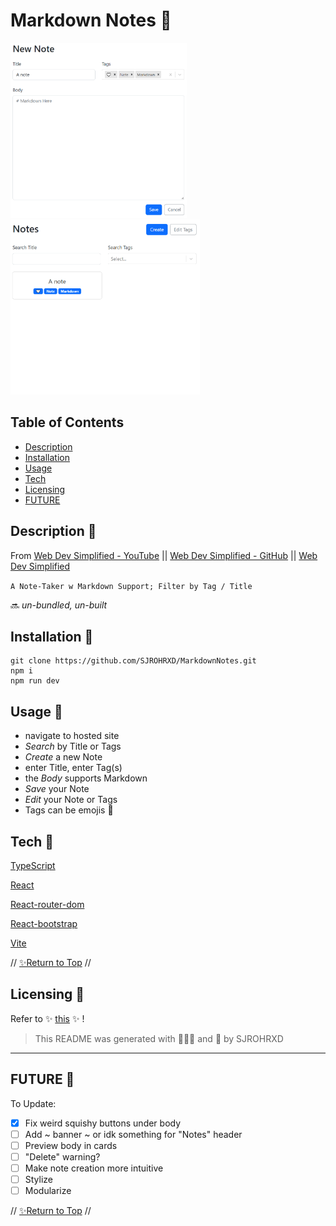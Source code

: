 # Markdown Notes 🌷 #

<img src="https://raw.githubusercontent.com/SJROHRXD/MarkdownNotes/master/public/assets/noteexamppp.png" height="280" >
<img src="https://raw.githubusercontent.com/SJROHRXD/MarkdownNotes/master/public/assets/noteexamppp2.png" height="280" >

## Table of Contents

- [Description](#Description-)
- [Installation](#Installation-)
- [Usage](#Usage-)
- [Tech](#Tech-)
- [Licensing](#Licensing-)
- [FUTURE](#FUTURE-)

## Description 🍎

From [Web Dev Simplified - YouTube](https://youtu.be/j898RGRw0b4) || [Web Dev Simplified - GitHub](https://github.com/WebDevSimplified) || [Web Dev Simplified](http://www.webdevsimplified.com/)

` A Note-Taker w Markdown Support; Filter by Tag / Title `

🔜 *un-bundled, un-built*

## Installation 🍅

    git clone https://github.com/SJROHRXD/MarkdownNotes.git
    npm i
    npm run dev

## Usage 🍉

- navigate to hosted site
- *Search* by Title or Tags
- *Create* a new Note
- enter Title, enter Tag(s)
- the *Body* supports Markdown
- *Save* your Note
- *Edit* your Note or Tags
- Tags can be emojis 🧷

## Tech 🍓

[TypeScript](https://www.typescriptlang.org/docs/)

[React](https://reactjs.org/docs/getting-started.html)

[React-router-dom](https://v5.reactrouter.com/web/guides/quick-start)

[React-bootstrap](https://react-bootstrap.github.io/getting-started/introduction)

[Vite](https://vitejs.dev/guide/)

// [✨Return to Top](#Table-of-Contents) //

## Licensing 🍒

Refer to ✨ [this](https://github.com/WebDevSimplified/react-note-taking-app/blob/main/LICENSE) ✨ !

>This README was generated with 🌼🌿🌷 and 🤍 by SJROHRXD

---

## FUTURE 🚀

To Update:
- [x] Fix weird squishy buttons under body
- [ ] Add ~ banner ~ or idk something for "Notes" header
- [ ] Preview body in cards
- [ ] "Delete" warning?
- [ ] Make note creation more intuitive
- [ ] Stylize
- [ ] Modularize

// [✨Return to Top](#Table-of-Contents) //